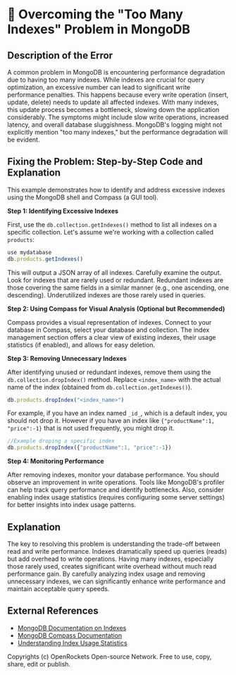 # 🐞 Overcoming the "Too Many Indexes" Problem in MongoDB


## Description of the Error

A common problem in MongoDB is encountering performance degradation due to having too many indexes. While indexes are crucial for query optimization, an excessive number can lead to significant write performance penalties.  This happens because every write operation (insert, update, delete) needs to update all affected indexes.  With many indexes, this update process becomes a bottleneck, slowing down the application considerably.  The symptoms might include slow write operations, increased latency, and overall database sluggishness.  MongoDB's logging might not explicitly mention "too many indexes," but the performance degradation will be evident.

## Fixing the Problem: Step-by-Step Code and Explanation

This example demonstrates how to identify and address excessive indexes using the MongoDB shell and Compass (a GUI tool).

**Step 1: Identifying Excessive Indexes**

First, use the `db.collection.getIndexes()` method to list all indexes on a specific collection. Let's assume we're working with a collection called `products`:

```javascript
use mydatabase
db.products.getIndexes()
```

This will output a JSON array of all indexes. Carefully examine the output.  Look for indexes that are rarely used or redundant.  Redundant indexes are those covering the same fields in a similar manner (e.g., one ascending, one descending).  Underutilized indexes are those rarely used in queries.

**Step 2: Using Compass for Visual Analysis (Optional but Recommended)**

Compass provides a visual representation of indexes.  Connect to your database in Compass, select your database and collection.  The index management section offers a clear view of existing indexes, their usage statistics (if enabled), and allows for easy deletion.


**Step 3: Removing Unnecessary Indexes**

After identifying unused or redundant indexes, remove them using the `db.collection.dropIndex()` method.  Replace `<index_name>` with the actual name of the index (obtained from `db.collection.getIndexes()`).

```javascript
db.products.dropIndex("<index_name>")
```

For example, if you have an index named `_id_`, which is a default index, you should not drop it. However if you have an index like `{"productName":1, "price":-1}` that is not used frequently, you might drop it.

```javascript
//Example droping a specific index
db.products.dropIndex({"productName":1, "price":-1}) 
```


**Step 4: Monitoring Performance**

After removing indexes, monitor your database performance. You should observe an improvement in write operations.  Tools like MongoDB's profiler can help track query performance and identify bottlenecks.  Also, consider enabling index usage statistics (requires configuring some server settings) for better insights into index usage patterns.


## Explanation

The key to resolving this problem is understanding the trade-off between read and write performance.  Indexes dramatically speed up queries (reads) but add overhead to write operations.  Having many indexes, especially those rarely used, creates significant write overhead without much read performance gain.  By carefully analyzing index usage and removing unnecessary indexes, we can significantly enhance write performance and maintain acceptable query speeds.


## External References

* [MongoDB Documentation on Indexes](https://www.mongodb.com/docs/manual/indexes/)
* [MongoDB Compass Documentation](https://www.mongodb.com/docs/compass/)
* [Understanding Index Usage Statistics](https://www.mongodb.com/docs/manual/reference/command/db.collection.getIndexes/)


Copyrights (c) OpenRockets Open-source Network. Free to use, copy, share, edit or publish.

